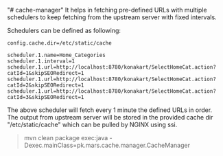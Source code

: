 "# cache-manager" 
It helps in fetching pre-defined URLs with multiple schedulers to keep fetching from the upstream server with fixed intervals.

Schedulers can be defined as following:
```
config.cache.dir=/etc/static/cache

scheduler.1.name=Home_Categories
scheduler.1.interval=1
scheduler.1.url=http://localhost:8780/konakart/SelectHomeCat.action?catId=1&skipSEORedirect=1
scheduler.1.url=http://localhost:8780/konakart/SelectHomeCat.action?catId=2&skipSEORedirect=1
scheduler.1.url=http://localhost:8780/konakart/SelectHomeCat.action?catId=3&skipSEORedirect=1
```

The above scheduler will fetch every 1 minute the defined URLs in order. The output from upstream server will be stored in the provided cache dir "/etc/static/cache" which can be pulled by NGINX using ssi.


> mvn clean package exec:java -Dexec.mainClass=pk.mars.cache.manager.CacheManager




